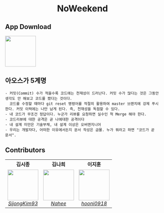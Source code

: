 <h1 align="center">NoWeekend</h1>

<!-- 
<p align="center">
<a href="[https://kotlinlang.org](https://kotlinlang.org/)"><img alt="Kotlin Version" src="https://img.shields.io/badge/Kotlin-1.8.0-blueviolet.svg?style=flat"/></a>
<a href="https://android-arsenal.com/api?level=23"><img alt="API" src="https://img.shields.io/badge/API-24%2B-brightgreen.svg?style=flat"/></a>
<a href="https://developer.android.com/studio/releases/gradle-plugin"><img alt="AGP" src="https://img.shields.io/badge/AGP-8.2.0-blue?style=flat"/></a>
<a href="https://opensource.org/licenses/Apache-2.0"><img alt="License" src="https://img.shields.io/badge/License-MIT-blue.svg"/></a>
</p>
-->

<!--Description-->

<!--<img src="" />-->

## App Download

<a href="https://www.naver.com">
<img src="https://github.com/user-attachments/assets/e7e0253d-26bc-4fd3-9f4d-1ff8c24f00fe" width="100" />
</a>

## 아오스가 5계명
```
- 커밋(Commit) 수가 적을수록 코드에는 천재성이 드러난다. 커밋 수가 많다는 것은 그동안 생각도 안 해보고 코드를 짰다는 것이다. 
  코드를 수정할 때마다 git reset 명령어를 적절히 활용하여 master 브랜치에 강제 푸시한다. 커밋 이력에는 나만 남게 된다. 즉, 천재성을 독점할 수 있다.
- 내 코드가 무조건 정답이다. 누군가 리뷰를 요청하면 실수인 척 Merge 해야 한다.
- 코드리뷰에 대한 공격은 곧 나에대한 공격이다
- 내 설계 미만은 기술부채, 내 설계 이상은 오버엔지니어
- 우리는 개발자다, 어떠한 이유에서든지 문서 작성은 금물. 누가 뭐라고 하면 "코드가 곧 문서".
```
## Contributors
<table>
  <tr align="center">
    <td><b>김시종</b></td>
    <td><b>김나희</b></td>
    <td><b>이지훈</b></td>
  </tr>
  <tr align="center">
    <td>
      <img src="https://github.com/user-attachments/assets/fa3c4110-7119-460d-951d-05f26fed6ae8?size=100" width="100" height="100"><br>
      <a href="https://github.com/SijongKim93"><i>SijongKim93</i></a>
    </td>
    <td>
      <img src="https://github.com/user-attachments/assets/b6062bcc-56cd-407f-a097-d8dc91147ddf?size=100" width="100" height="100"><br>
      <a href="https://github.com/k-nh"><i>Nahee</i></a>
    </td>
    <td>
      <img src="https://github.com/user-attachments/assets/dcecb35d-ea53-44c9-bf86-cbc0e4988d2f?size=100" width="100" height="100"><br>
      <a href="https://github.com/hooni0918"><i>hooni0918</i></a>
    </td>
  </tr>
</table>
